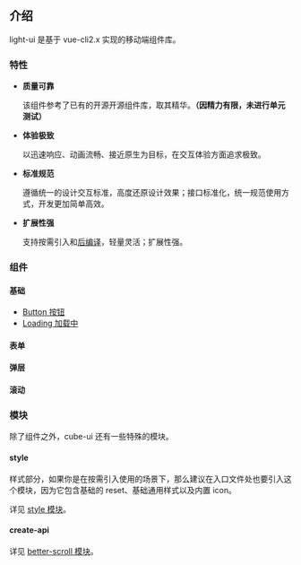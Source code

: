## 介绍

light-ui 是基于 vue-cli2.x 实现的移动端组件库。

### 特性

- **质量可靠**

   该组件参考了已有的开源开源组件库，取其精华。**（因精力有限，未进行单元测试）**

- **体验极致**

   以迅速响应、动画流畅、接近原生为目标，在交互体验方面追求极致。

- **标准规范**

  遵循统一的设计交互标准，高度还原设计效果；接口标准化，统一规范使用方式，开发更加简单高效。

- **扩展性强**

  支持按需引入和[后编译](#/zh-CN/docs/post-compile)，轻量灵活；扩展性强。

### 组件

#### 基础

- [Button 按钮](#/zh-CN/docs/button)
- [Loading 加载中](#/zh-CN/docs/loading)

#### 表单

#### 弹层


#### 滚动


### 模块

除了组件之外，cube-ui 还有一些特殊的模块。

#### style

样式部分，如果你是在按需引入使用的场景下，那么建议在入口文件处也要引入这个模块，因为它包含基础的 reset、基础通用样式以及内置 icon。

详见 [style 模块](#/zh-CN/docs/style)。

#### create-api

详见 [better-scroll 模块](#/zh-CN/docs/better-scroll)。
